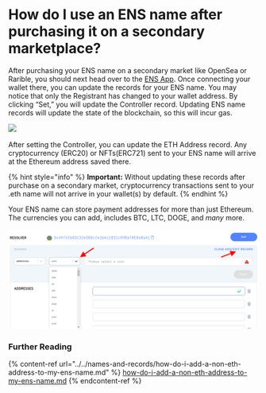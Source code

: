 # How do I use an ENS name after purchasing it on a secondary marketplace?

After purchasing your ENS name on a secondary market like OpenSea or Rarible, you should next head over to the [ENS App](https://app.ens.domains). Once connecting your wallet there, you can update the records for your ENS name. You may notice that only the Registrant has changed to your wallet address. By clicking “Set,” you will update the Controller record. Updating ENS name records will update the state of the blockchain, so this will incur gas.

![](https://clarity-so.s3.amazonaws.com/3b15b359-24c1-4156-ba53-e9882a65673f/r6aDqCZvCJcDE5kPruQnGS.png)

After setting the Controller, you can update the ETH Address record. Any cryptocurrency (ERC20) or NFTs(ERC721) sent to your ENS name will arrive at the Ethereum address saved there.



{% hint style="info" %}
**Important:** Without updating these records after purchase on a secondary market, cryptocurrency transactions sent to your .eth name will not arrive in your wallet(s) by default.
{% endhint %}

Your ENS name can store payment addresses for more than just Ethereum. The currencies you can add, includes BTC, LTC, DOGE, and _many_ more.

![](<../../../.gitbook/assets/image (1) (2).png>)

### Further Reading

{% content-ref url="../../names-and-records/how-do-i-add-a-non-eth-address-to-my-ens-name.md" %}
[how-do-i-add-a-non-eth-address-to-my-ens-name.md](../../names-and-records/how-do-i-add-a-non-eth-address-to-my-ens-name.md)
{% endcontent-ref %}

